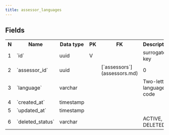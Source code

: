 ```yaml
---
title: assessor_languages 
---
```


## Fields

<table style="width: 100%">
    <colgroup>
       <col span="1" style="width: 3%;"/>
       <col span="1" style="width: 12%;"/>
       <col span="1" style="width: 10%;"/>
       <col span="1" style="width: 3%;"/>
       <col span="1" style="width: 12%;"/>
       <col span="1" style="width: 60%;"/>
    </colgroup>
  <tr>
    <th>N</th>
    <th>Name</th>
    <th>Data type</th>
    <th>PK</th>
    <th>FK</th>
    <th>Description</th>
  </tr>
<tr><td>1</td><td>`id`</td><td>uuid</td><td>V</td><td></td><td>surrogate key</td></tr>
<tr><td>2</td><td>`assessor_id`</td><td>uuid</td><td></td><td>[`assessors`](assessors.md)</td><td>0</td></tr>
<tr><td>3</td><td>`language`</td><td>varchar</td><td></td><td></td><td>Two-letter language code</td></tr>
<tr><td>4</td><td>`created_at`</td><td>timestamp</td><td></td><td></td><td></td></tr>
<tr><td>5</td><td>`updated_at`</td><td>timestamp</td><td></td><td></td><td></td></tr>
<tr><td>6</td><td>`deleted_status`</td><td>varchar</td><td></td><td></td><td>ACTIVE, DELETED</td></tr>

</table>
